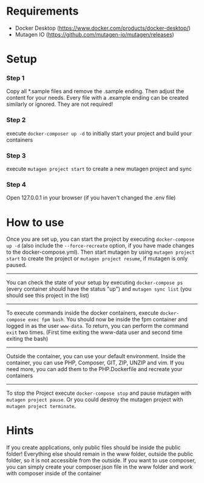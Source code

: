 # Requirements

- Docker Desktop (https://www.docker.com/products/docker-desktop/)
- Mutagen IO (https://github.com/mutagen-io/mutagen/releases)

# Setup

### Step 1
Copy all *.sample files and remove the .sample ending. Then adjust the content for your needs.
Every file with a .example ending can be created similarly or ignored. They are not required!

### Step 2
execute `docker-composer up -d` to initially start your project and build your containers

### Step 3
execute `mutagen project start` to create a new mutagen project and sync

### Step 4
Open 127.0.0.1 in your browser (if you haven't changed the .env file)

# How to use

Once you are set up, you can start the project by executing `docker-compose up -d` (also include the `--force-recreate` option, if you have made changes to the docker-compose.yml).
Then start mutagen by using `mutagen project start` to create the project or `mutagen project resume`, if mutagen is only paused.

---

You can check the state of your setup by executing `docker-compose ps` (every container should have the status "up") and `mutagen sync list` (you should see this project in the list)

---

To execute commands inside the docker containers, execute `docker-compose exec fpm bash`. You should now be inside the fpm container and logged in as the user `www-data`.
To return, you can perform the command `exit` two times. (First time exiting the www-data user and second time exiting the bash)

---

Outside the container, you can use your default environment. 
Inside the container, you can use PHP, Composer, GIT, ZIP, UNZIP and vim. If you need more, you can add them to the PHP.Dockerfile and recreate your containers

---

To stop the Project execute `docker-compose stop` and pause mutagen with `mutagen project pause`. Or you could destroy the mutagen project with `mutagen project terminate`.


# Hints

If you create applications, only public files should be inside the public folder! Everything else should remain in the www folder, outside the public folder, so it is not accessible from the outside.
If you want to use composer, you can simply create your composer.json file in the www folder and work with composer inside of the container
